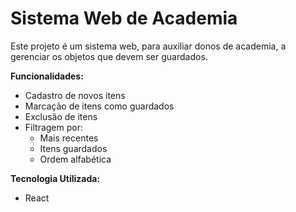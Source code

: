 # Sistema Web de Academia

Este projeto é um sistema web, para auxiliar donos de academia, a gerenciar os objetos que devem ser guardados.

**Funcionalidades:**

* Cadastro de novos itens
* Marcação de itens como guardados
* Exclusão de itens
* Filtragem por:
    * Mais recentes
    * Itens guardados
    * Ordem alfabética

**Tecnologia Utilizada:**

* React


